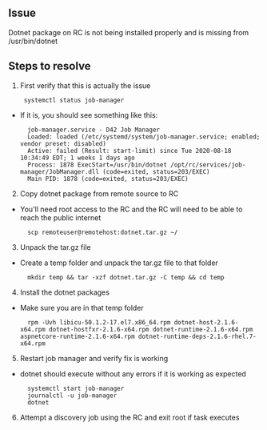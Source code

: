 ## Issue
Dotnet package on RC is not being installed properly and is missing from /usr/bin/dotnet

## Steps to resolve
1. First verify that this is actually the issue

        systemctl status job-manager
        
- If it is, you should see something like this:

        job-manager.service - D42 Job Manager
        Loaded: loaded (/etc/systemd/system/job-manager.service; enabled; vendor preset: disabled)
        Active: failed (Result: start-limit) since Tue 2020-08-18 10:34:49 EDT; 1 weeks 1 days ago
        Process: 1878 ExecStart=/usr/bin/dotnet /opt/rc/services/job-manager/JobManager.dll (code=exited, status=203/EXEC)
        Main PID: 1878 (code=exited, status=203/EXEC)

2. Copy dotnet package from remote source to RC  
- You'll need root access to the RC and the RC will need to be able to reach the public internet

        scp remoteuser@remotehost:dotnet.tar.gz ~/

3. Unpack the tar.gz file  
- Create a temp folder and unpack the tar.gz file to that folder

        mkdir temp && tar -xzf dotnet.tar.gz -C temp && cd temp

4. Install the dotnet packages
- Make sure you are in that temp folder

        rpm -Uvh libicu-50.1.2-17.el7.x86_64.rpm dotnet-host-2.1.6-x64.rpm dotnet-hostfxr-2.1.6-x64.rpm dotnet-runtime-2.1.6-x64.rpm aspnetcore-runtime-2.1.6-x64.rpm dotnet-runtime-deps-2.1.6-rhel.7-x64.rpm

5. Restart job manager and verify fix is working
- dotnet should execute without any errors if it is working as expected

        systemctl start job-manager
        journalctl -u job-manager
        dotnet

6. Attempt a discovery job using the RC and exit root if task executes